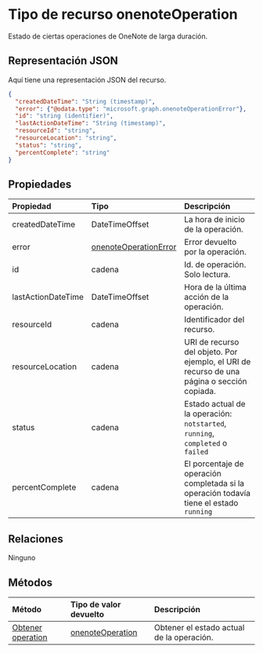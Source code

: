 # <a name="onenoteoperation-resource-type"></a>Tipo de recurso onenoteOperation

Estado de ciertas operaciones de OneNote de larga duración.

## <a name="json-representation"></a>Representación JSON

Aquí tiene una representación JSON del recurso.

<!-- {
  "blockType": "resource",
  "optionalProperties": [

  ],
  "@odata.type": "microsoft.graph.onenoteOperation"
}-->

```json
{
  "createdDateTime": "String (timestamp)",
  "error": {"@odata.type": "microsoft.graph.onenoteOperationError"},
  "id": "string (identifier)",
  "lastActionDateTime": "String (timestamp)",
  "resourceId": "string",
  "resourceLocation": "string",
  "status": "string",
  "percentComplete": "string"
}

```
## <a name="properties"></a>Propiedades
| Propiedad       | Tipo    |Descripción|
|:---------------|:--------|:----------|
|createdDateTime| DateTimeOffset |La hora de inicio de la operación.|
|error|[onenoteOperationError](onenoteoperationerror.md)|Error devuelto por la operación.|
|id|cadena|Id. de operación. Solo lectura.|
|lastActionDateTime| DateTimeOffset |Hora de la última acción de la operación.|
|resourceId|cadena|Identificador del recurso.|
|resourceLocation|cadena|URI de recurso del objeto. Por ejemplo, el URI de recurso de una página o sección copiada. |
|status|cadena|Estado actual de la operación: `notstarted`, `running`, `completed` o `failed` |
|percentComplete|cadena|El porcentaje de operación completada si la operación todavía tiene el estado `running`

## <a name="relationships"></a>Relaciones
Ninguno


## <a name="methods"></a>Métodos

| Método           | Tipo de valor devuelto    |Descripción|
|:---------------|:--------|:----------|
|[Obtener operation](../api/onenoteoperation_get.md) | [onenoteOperation](onenoteoperation.md) |Obtener el estado actual de la operación. |


<!-- uuid: 8fcb5dbc-d5aa-4681-8e31-b001d5168d79
2015-10-25 14:57:30 UTC -->
<!-- {
  "type": "#page.annotation",
  "description": "onenoteOperation resource",
  "keywords": "",
  "section": "documentation",
  "tocPath": ""
}-->
